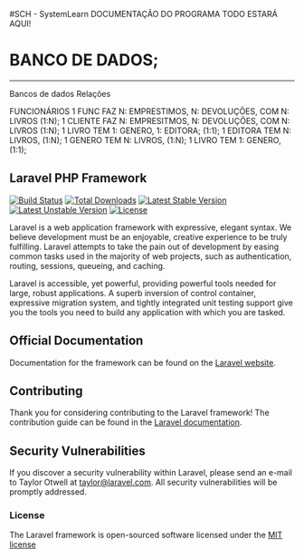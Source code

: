 #SCH - SystemLearn
DOCUMENTAÇÃO DO PROGRAMA TODO ESTARÁ AQUI!


# BANCO DE DADOS;
-----------------------
Bancos de dados 
Relações

FUNCIONÁRIOS
1 FUNC 		FAZ N: EMPRESTIMOS, N: DEVOLUÇÕES, COM N: LIVROS (1:N);
1 CLIENTE 	FAZ N: EMPRESITMOS, N: DEVOLUÇÕES, COM N: LIVROS (1:N);
1 LIVRO 	TEM 1: GENERO, 1: EDITORA; (1:1);
1 EDITORA	TEM N: LIVROS, (1:N);
1 GENERO	TEM N: LIVROS, (1:N);
1 LIVRO		TEM 1: GENERO, (1:1);










## Laravel PHP Framework

[![Build Status](https://travis-ci.org/laravel/framework.svg)](https://travis-ci.org/laravel/framework)
[![Total Downloads](https://poser.pugx.org/laravel/framework/d/total.svg)](https://packagist.org/packages/laravel/framework)
[![Latest Stable Version](https://poser.pugx.org/laravel/framework/v/stable.svg)](https://packagist.org/packages/laravel/framework)
[![Latest Unstable Version](https://poser.pugx.org/laravel/framework/v/unstable.svg)](https://packagist.org/packages/laravel/framework)
[![License](https://poser.pugx.org/laravel/framework/license.svg)](https://packagist.org/packages/laravel/framework)

Laravel is a web application framework with expressive, elegant syntax. We believe development must be an enjoyable, creative experience to be truly fulfilling. Laravel attempts to take the pain out of development by easing common tasks used in the majority of web projects, such as authentication, routing, sessions, queueing, and caching.

Laravel is accessible, yet powerful, providing powerful tools needed for large, robust applications. A superb inversion of control container, expressive migration system, and tightly integrated unit testing support give you the tools you need to build any application with which you are tasked.

## Official Documentation

Documentation for the framework can be found on the [Laravel website](http://laravel.com/docs).

## Contributing

Thank you for considering contributing to the Laravel framework! The contribution guide can be found in the [Laravel documentation](http://laravel.com/docs/contributions).

## Security Vulnerabilities

If you discover a security vulnerability within Laravel, please send an e-mail to Taylor Otwell at taylor@laravel.com. All security vulnerabilities will be promptly addressed.

### License

The Laravel framework is open-sourced software licensed under the [MIT license](http://opensource.org/licenses/MIT)

